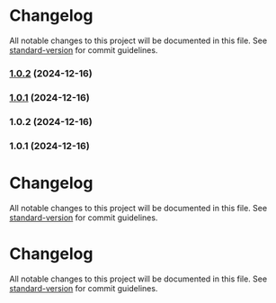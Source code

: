 # Changelog

All notable changes to this project will be documented in this file. See [standard-version](https://github.com/conventional-changelog/standard-version) for commit guidelines.

### [1.0.2](https://github.com/tfish-oh/vite-plugin-console-info/compare/v1.0.1...v1.0.2) (2024-12-16)

### [1.0.1](https://github.com/tfish-oh/vite-plugin-console-info/compare/v1.0.2...v1.0.1) (2024-12-16)

### 1.0.2 (2024-12-16)

### 1.0.1 (2024-12-16)

# Changelog

All notable changes to this project will be documented in this file. See [standard-version](https://github.com/conventional-changelog/standard-version) for commit guidelines.

# Changelog

All notable changes to this project will be documented in this file. See [standard-version](https://github.com/conventional-changelog/standard-version) for commit guidelines.
